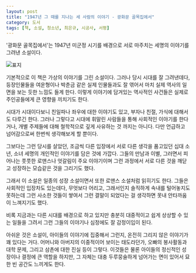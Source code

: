 ```yaml
---
layout: post
title: "1947년 그 때를 지나는 세 사람의 이야기 - 광화문 골목집에서"
category: 도서
tags: [책, 소설, 청소년, 최은규, 시공사, 서평]
---
```


'광화문 골목집에서'는
1947년 미군정 시기를 배경으로
서로 마주치는 세명의 이야기를 그려낸 소설이다.

![표지](https://lh3.googleusercontent.com/5RuBRkSCbYnN7hKvETZjb8FOw7ElhGZQQt0T0n61YudVJ9U3xjb8kXm9ohnDVcY1RD3R8UVgfkuAyg=s480)

기본적으로 이 책은 가상의 이야기를 그린 소설이다.
그러나 당시 시대를 잘 그려낸데다,
등장인물들을 여운형이나 박춘금 같은 실제 인물들과도 잘 엮어서
마치 실제 역사의 일면을 보는 듯한 느낌도 들게 한다.
이렇게 이야기에 담겨있는 역사적인 사건들은
실제로 주인공들에게 큰 영향을 끼치기도 한다.

시대가 시대이다보니 친일파나 좌우에 대한 이야기도 있고,
부자나 친절, 가식에 대해서도 다루긴 한다.
그러나 그렇다고 시대에 휘말린 사람들을 통해 사회적인 이야기를 한다거나,
개별 주제들에 대해 철학적으로 깊게 사유하는 것 까지는 아니다.
다만 언급하고 넘어감으로써 한번씩 생각해보게 할 뿐이다.

그보다는 그런 당시를 살았던,
조금씩 다른 입장에서 서로 다른 생각을 품고있던 십대 소년, 소녀 세명의 개인적인 이야기를 담은 것에 가깝다.
그들의 만남과 이별, 그러면서 피어나는 풋풋한 로맨스나 엇갈림이 주요 이야기이며
그런 과정에서 서로 다른 것을 깨닫고 성장하는 모습같은 것을 그리기도 했다.

그래서 이 소설은 일종의 성장 소설이면서 또한 로맨스 소설처럼 읽히기도 한다.
그들은 사회적인 입장차도 있는데다, 무엇보다 어리고, 그래서인지 솔직하게 속내를 털어놓지도 못하는데
그런 사소한 것들이 쌓여서 그런 결말이 되었다는 걸 생각하면
못내 안타까움이 느껴지기도 했다.

비록 지금과는 다른 시대를 배경으로 하고 있지만
충분히 대중적이고 쉽게 상상할 수 있는 일들을 그려서
그런 그들의 이야기나 심정에도 잘 감정이입이 된다.

아쉬운 것은 소설이, 아이들의 이야기에 집중해서 그런지, 온전히 그리지 않은 이야기가 꽤 있다는 거다.
어머니와 아버지의 이중적이어 보이는 태도라던가,
오빠의 봉사활동과 대학 문제,
그리고 삼촌에 대한 진실 등이 그렇다.
이것들은 물론 아이들의 정신적인 성장이나 결정에 큰 역할을 하지만,
그 자체는 대충 두루뭉술하게 넘어가는 면이 있어서 묘한 빈 공간도 느끼게도 한다.
